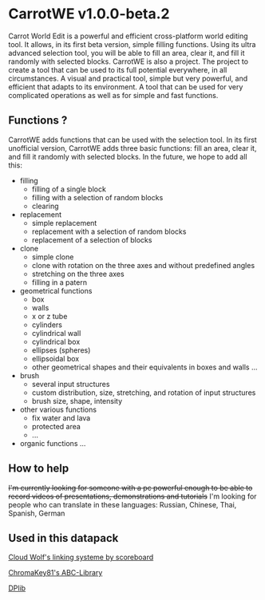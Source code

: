 # CarrotWE v1.0.0-beta.2

Carrot World Edit is a powerful and efficient cross-platform world editing tool. It allows, in its first beta version, simple filling functions. Using its ultra advanced selection tool, you will be able to fill an area, clear it, and fill it randomly with selected blocks.
CarrotWE is also a project. The project to create a tool that can be used to its full potential everywhere, in all circumstances. A visual and practical tool, simple but very powerful, and efficient that adapts to its environment. A tool that can be used for very complicated operations as well as for simple and fast functions.


## Functions ?
CarrotWE adds functions that can be used with the selection tool. In its first unofficial version, CarrotWE adds three basic functions: fill an area, clear it, and fill it randomly with selected blocks.
In the future, we hope to add all this:
- filling
  - filling of a single block
  - filling with a selection of random blocks
  - clearing
- replacement
  - simple replacement
  - replacement with a selection of random blocks
  - replacement of a selection of blocks
- clone
  - simple clone
  - clone with rotation on the three axes and without predefined angles
  - stretching on the three axes
  - filling in a patern
- geometrical functions
  - box
  - walls
  - x or z tube
  - cylinders 
  - cylindrical wall
  - cylindrical box
  - ellipses (spheres)
  - ellipsoidal box
  - other geometrical shapes and their equivalents in boxes and walls ...
- brush
  - several input structures
  - custom distribution, size, stretching, and rotation of input structures
  - brush size, shape, intensity
- other various functions
  - fix water and lava
  - protected area
  - ...
- organic functions ...
## How to help
~~I'm currently looking for someone with a pc powerful enough to be able to record videos of presentations, demonstrations and tutorials~~
I'm looking for people who can translate in these languages: Russian, Chinese, Thai, Spanish, German
## Used in this datapack

[Cloud Wolf's linking systeme by scoreboard](https://www.youtube.com/watch?v=685vs5hNQmk&t=300s)

[ChromaKey81's ABC-Library](https://github.com/ChromaKey81/ABC-Library)

[DPlib](https://github.com/Z0rillac/DPlib)
